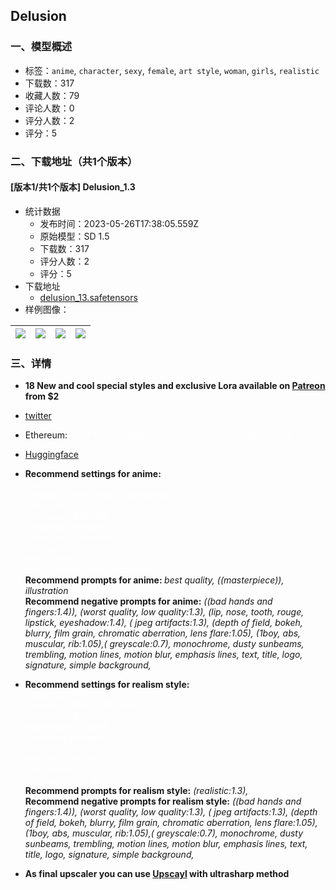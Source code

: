 ## Delusion
### 一、模型概述

- 标签：`anime`, `character`, `sexy`, `female`, `art style`, `woman`, `girls`, `realistic`
- 下载数：317
- 收藏人数：79
- 评论人数：0
- 评分人数：2
- 评分：5

### 二、下载地址（共1个版本）

#### [版本1/共1个版本] Delusion_1.3

- 统计数据
  - 发布时间：2023-05-26T17:38:05.559Z
  - 原始模型：SD 1.5
  - 下载数：317
  - 评分人数：2
  - 评分：5
- 下载地址
  - [delusion_13.safetensors](https://civitai.com/api/download/models/82005)
- 样例图像：

| <img src="https://image.civitai.com/xG1nkqKTMzGDvpLrqFT7WA/f55cdb33-2766-4de5-aad6-87665155d968/width=450/1007362.jpeg" /> | <img src="https://image.civitai.com/xG1nkqKTMzGDvpLrqFT7WA/1f86d3e4-fb47-40dc-97b7-1fd889a19152/width=450/934147.jpeg" /> | <img src="https://image.civitai.com/xG1nkqKTMzGDvpLrqFT7WA/9a72d0e1-1674-4a6d-b198-edcb1434e760/width=450/921961.jpeg" /> | <img src="https://image.civitai.com/xG1nkqKTMzGDvpLrqFT7WA/25d37480-c3d7-438d-903e-bf9b1030a1bb/width=450/921963.jpeg" /> |
| ---- | ---- | ---- | ---- |


### 三、详情
<ul><li><p><strong>18 New and cool special styles and exclusive Lora available on </strong><a rel="ugc" href="patreon.com/Makimark"><strong>Patreon</strong></a><strong> from $2</strong></p></li><li><p><a target="_blank" rel="ugc" href="https://twitter.com/Makimark_Ua">twitter</a></p></li><li><p>Ethereum: <span style="color:rgb(255, 255, 255)">0x541E12F751BB8e0aF800367CB4EA1cE6A89A6FCa</span></p></li><li><p><a target="_blank" rel="ugc" href="https://huggingface.co/Makimark/Delusion">Huggingface</a></p><p></p></li><li><p><strong>Recommend settings for anime:</strong><br /><em><span style="color:rgb(255, 255, 255)">Steps: 20<br />Sampler: DDIM, DPM++ 2M Karras<br />CFG scale: 7<br />Resolution: 512x768<br />Denoising strength: 0.5<br />Clip skip: your choice<br />Hires upscale: 2x+<br />Hires steps: 17+<br />Hires upscaler: 4x-UltraSharp</span></em><strong><br />Recommend prompts for anime: </strong><em>best quality, ((masterpiece)), illustration<br /></em><strong>Recommend negative prompts for anime:</strong><em> ((bad hands and fingers:1.4)), (worst quality, low quality:1.3), (lip, nose, tooth, rouge, lipstick, eyeshadow:1.4), ( jpeg artifacts:1.3), (depth of field, bokeh, blurry, film grain, chromatic aberration, lens flare:1.05), (1boy, abs, muscular, rib:1.05),( greyscale:0.7), monochrome, dusty sunbeams, trembling, motion lines, motion blur, emphasis lines, text, title, logo, signature, simple background,<br /></em></p></li><li><p><strong>Recommend settings for realism style:<br /></strong><em><span style="color:rgb(255, 255, 255)">Steps: 20<br />Sampler: DPM++ 2M Karras<br />CFG scale: 7<br />Resolution: 512x768<br />Denoising strength: 0.5<br />Clip skip: your choice  <br />Hires upscale: 2x+<br />Hires steps: 20+<br />Hires upscaler: 4x-UltraSharp</span><br /></em><strong>Recommend prompts for realism style:</strong><span style="color:rgba(11, 12, 15, 0.95)"> </span><em>(realistic:1.3),</em><br /><strong>Recommend negative prompts for realism style:</strong><em> ((bad hands and fingers:1.4)), (worst quality, low quality:1.3), ( jpeg artifacts:1.3), (depth of field, bokeh, blurry, film grain, chromatic aberration, lens flare:1.05), (1boy, abs, muscular, rib:1.05),( greyscale:0.7), monochrome, dusty sunbeams, trembling, motion lines, motion blur, emphasis lines, text, title, logo, signature, simple background,<br /></em></p></li><li><p><strong>As final upscaler you can use </strong><a target="_blank" rel="ugc" href="https://www.upscayl.org/"><strong>Upscayl</strong></a><strong> with ultrasharp method</strong></p></li></ul>